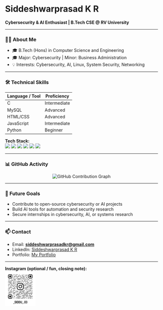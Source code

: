 # Siddeshwarprasad K R

**Cybersecurity & AI Enthusiast | B.Tech CSE @ RV University**  

---

### 🧑‍💻 About Me

- 🎓 B.Tech (Hons) in Computer Science and Engineering  
- 🎓 Major: Cybersecurity | Minor: Business Administration  
- 💡 Interests: Cybersecurity, AI, Linux, System Security, Networking  

---

### 🛠 Technical Skills

| Language / Tool | Proficiency |
|-----------------|------------|
| C               | Intermediate |
| MySQL           | Advanced     |
| HTML/CSS        | Advanced     |
| JavaScript      | Intermediate |
| Python          | Beginner     |

**Tech Stack:**  
<img src="https://img.shields.io/badge/C-121212?style=for-the-badge&logo=c&logoColor=white"/>
<img src="https://img.shields.io/badge/MySQL-121212?style=for-the-badge&logo=mysql&logoColor=white"/>
<img src="https://img.shields.io/badge/HTML5-121212?style=for-the-badge&logo=html5&logoColor=white"/>
<img src="https://img.shields.io/badge/CSS3-121212?style=for-the-badge&logo=css3&logoColor=white"/>
<img src="https://img.shields.io/badge/JavaScript-121212?style=for-the-badge&logo=javascript&logoColor=white"/>
<img src="https://img.shields.io/badge/Python-121212?style=for-the-badge&logo=python&logoColor=white"/>

---

### 📊 GitHub Activity

<p align="center">
  <img src="https://github-readme-activity-graph.vercel.app/graph?username=Siddu-03&theme=tokyo-night" alt="GitHub Contribution Graph" />
</p>

---

### 🚀 Future Goals

- Contribute to open-source cybersecurity or AI projects  
- Build AI tools for automation and security research  
- Secure internships in cybersecurity, AI, or systems research

---

### 📫 Contact

- Email: **siddeshwarprasadkr@gmail.com**  
- LinkedIn: [Siddeshwarprasad K R](https://www.linkedin.com/in/siddeshwarprasadkr/)  
- Portfolio: [My Portfolio](https://yourportfolio.com)  

---

**Instagram (optional / fun, closing note):**  
<img src="instagram-qr.png" alt="Instagram QR" width="100" />
